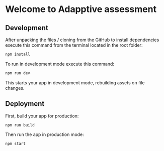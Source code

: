 # Welcome to Adapptive assessment

## Development

After unpacking the files / cloning from the GitHub to install dependencies execute this command from the terminal located in the root folder:

```sh
npm install
```

To run in development mode execute this command:

```sh
npm run dev
```

This starts your app in development mode, rebuilding assets on file changes.

## Deployment

First, build your app for production:

```sh
npm run build
```

Then run the app in production mode:

```sh
npm start
```